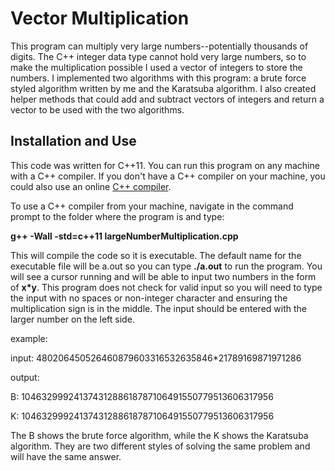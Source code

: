 # Vector Multiplication

This program can multiply very large numbers--potentially thousands of digits. The C++ integer data type cannot hold very large numbers, so to make the multiplication possible I used a vector of integers to store the numbers. I implemented two algorithms with this program: a brute force styled algorithm written by me and the Karatsuba algorithm. I also created helper methods that could add and subtract vectors of integers and return a vector to be used with the two algorithms.

## Installation and Use

This code was written for C++11. You can run this program on any machine with a C++ compiler. If you don't have a C++ compiler on your machine, you could also use an online [C++ compiler](http://cpp.sh/9bkxlj).

To use a C++ compiler from your machine, navigate in the command prompt to the folder where the program is and type:

__g++ -Wall -std=c++11 largeNumberMultiplication.cpp__

This will compile the code so it is executable. The default name for the executable file will be a.out so you can type __./a.out__ to run the program. You will see a cursor running and will be able to input two numbers in the form of __x\*y__. This program does not check for valid input so you will need to type the input with no spaces or non-integer character and ensuring the multiplication sign is in the middle. The input should be entered with the larger number on the left side.

example:

input: 480206450526460879603316532635846\*21789169871971286

output:

B: 10463299924137431288618787106491550779513606317956

K: 10463299924137431288618787106491550779513606317956

The B shows the brute force algorithm, while the K shows the Karatsuba algorithm. They are two different styles of solving the same problem and will have the same answer.
